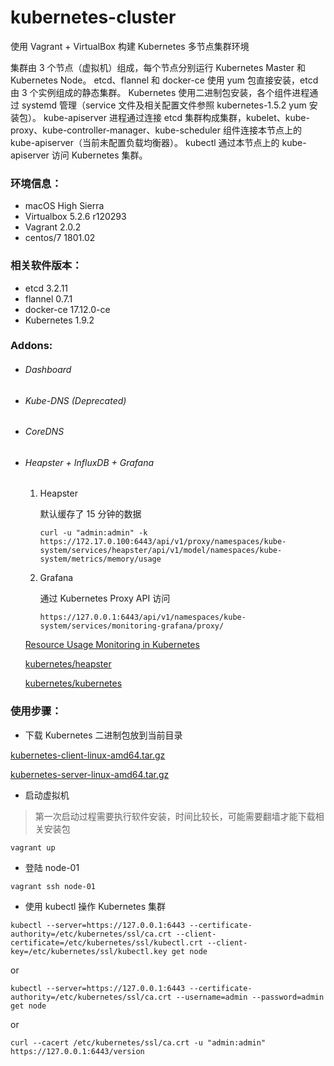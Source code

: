 # kubernetes-cluster
使用 Vagrant + VirtualBox 构建 Kubernetes 多节点集群环境

集群由 3 个节点（虚拟机）组成，每个节点分别运行 Kubernetes Master 和 Kubernetes Node。
etcd、flannel 和 docker-ce 使用 yum 包直接安装，etcd 由 3 个实例组成的静态集群。
Kubernetes 使用二进制包安装，各个组件进程通过 systemd 管理（service 文件及相关配置文件参照 kubernetes-1.5.2 yum 安装包）。
kube-apiserver 进程通过连接 etcd 集群构成集群，kubelet、kube-proxy、kube-controller-manager、kube-scheduler 组件连接本节点上的 kube-apiserver（当前未配置负载均衡器）。
kubectl 通过本节点上的 kube-apiserver 访问 Kubernetes 集群。

### 环境信息：
- macOS High Sierra
- Virtualbox 5.2.6 r120293
- Vagrant 2.0.2
- centos/7 1801.02

### 相关软件版本：
- etcd 3.2.11
- flannel 0.7.1
- docker-ce 17.12.0-ce
- Kubernetes 1.9.2

### Addons:
* ###### Dashboard

* ###### Kube-DNS _(Deprecated)_

* ###### CoreDNS

* ###### Heapster + InfluxDB + Grafana

	1. Heapster

		默认缓存了 15 分钟的数据

		```
		curl -u "admin:admin" -k https://172.17.0.100:6443/api/v1/proxy/namespaces/kube-system/services/heapster/api/v1/model/namespaces/kube-system/metrics/memory/usage
		```

	2. Grafana

		通过 Kubernetes Proxy API 访问

		```
		https://127.0.0.1:6443/api/v1/namespaces/kube-system/services/monitoring-grafana/proxy/
		```

	[Resource Usage Monitoring in Kubernetes](https://kubernetes.io/blog/2015/05/resource-usage-monitoring-kubernetes/)

	[kubernetes/heapster](https://github.com/kubernetes/heapster/tree/master/deploy/kube-config)

	[kubernetes/kubernetes](https://github.com/kubernetes/kubernetes/tree/master/cluster/addons/cluster-monitoring)

### 使用步骤：
- 下载 Kubernetes 二进制包放到当前目录

[kubernetes-client-linux-amd64.tar.gz](https://dl.k8s.io/v1.9.2/kubernetes-client-linux-amd64.tar.gz)

[kubernetes-server-linux-amd64.tar.gz](https://dl.k8s.io/v1.9.2/kubernetes-server-linux-amd64.tar.gz)

- 启动虚拟机

> 第一次启动过程需要执行软件安装，时间比较长，可能需要翻墙才能下载相关安装包

```
vagrant up
```

- 登陆 node-01

```
vagrant ssh node-01
```

- 使用 kubectl 操作 Kubernetes 集群

```
kubectl --server=https://127.0.0.1:6443 --certificate-authority=/etc/kubernetes/ssl/ca.crt --client-certificate=/etc/kubernetes/ssl/kubectl.crt --client-key=/etc/kubernetes/ssl/kubectl.key get node
```
or
```
kubectl --server=https://127.0.0.1:6443 --certificate-authority=/etc/kubernetes/ssl/ca.crt --username=admin --password=admin get node
```
or
```
curl --cacert /etc/kubernetes/ssl/ca.crt -u "admin:admin" https://127.0.0.1:6443/version
```
